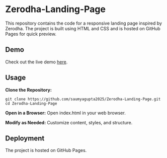 # Zerodha-Landing-Page

This repository contains the code for a responsive landing page inspired by Zerodha. The project is built using HTML and CSS and is hosted on GitHub Pages for quick preview.

## Demo
Check out the live demo [here]([<add-demo-link-here>](https://saumyagupta2025.github.io/Zerodha-Landing-Page/)).

## Usage
**Clone the Repository:**
```
git clone https://github.com/saumyagupta2025/Zerodha-Landing-Page.git
cd Zerodha-Landing-Page
```
**Open in a Browser:**
Open index.html in your web browser.

**Modify as Needed:**
Customize content, styles, and structure.

## Deployment
The project is hosted on GitHub Pages.
